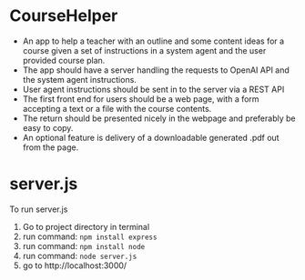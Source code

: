 # CourseHelper

* An app to help a teacher with an outline and some content ideas for a course given a set of instructions in a system agent and the user provided course plan.
* The app should have a server handling the requests to OpenAI API and the system agent instructions.
* User agent instructions should be sent in to the server via a REST API
* The first front end for users should be a web page, with a form accepting a text or a file with the course contents.
* The return should be presented nicely in the webpage and preferably be easy to copy.
* An optional feature is delivery of a downloadable generated .pdf out from the page.


# server.js
To run server.js
1. Go to project directory in terminal
2. run command: `npm install express`
3. run command: `npm install node`
4. run command: `node server.js`
5. go to http://localhost:3000/